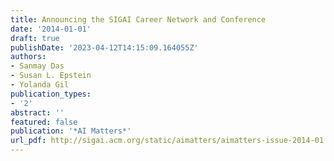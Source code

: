 ```yaml
---
title: Announcing the SIGAI Career Network and Conference
date: '2014-01-01'
draft: true
publishDate: '2023-04-12T14:15:09.164055Z'
authors:
- Sanmay Das
- Susan L. Epstein
- Yolanda Gil
publication_types:
- '2'
abstract: ''
featured: false
publication: '*AI Matters*'
url_pdf: http://sigai.acm.org/static/aimatters/aimatters-issue-2014-01.pdf
---
```


